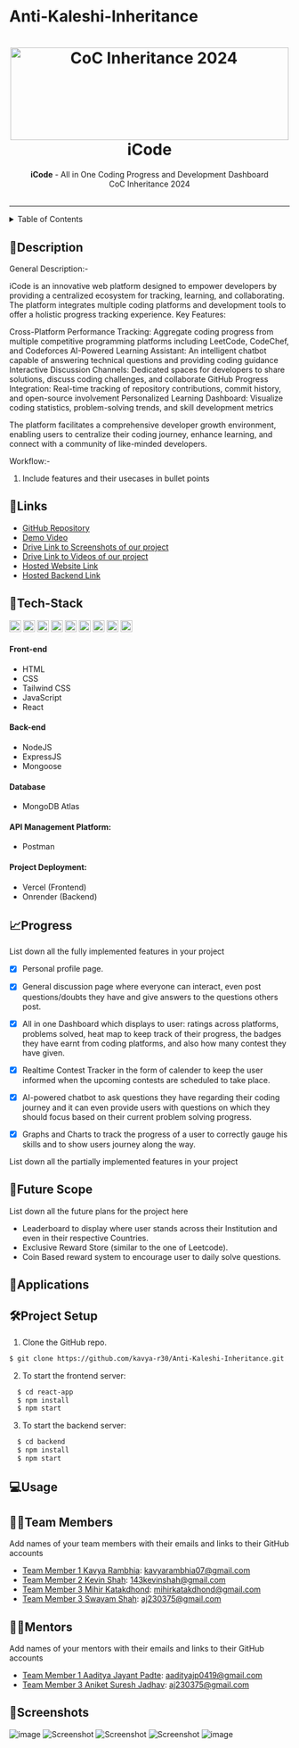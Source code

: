 # Anti-Kaleshi-Inheritance

<h1 align="center">
  <a href="https://github.com/CommunityOfCoders/Inheritance-2024">
    <img src="./Untitled.png" alt="CoC Inheritance 2024" width="500" height="166">
  </a>
  <br>
  iCode
</h1>

<div align="center">
   <strong>iCode</strong> - All in One Coding Progress and Development Dashboard<br>
  CoC Inheritance 2024 <br> <br>
</div>
<hr>

<details>
<summary>Table of Contents</summary>
  
- [Description](#description)
- [Links](#links)
- [Tech Stack](#tech-stack)
- [Progress](#progress)
- [Future Scope](#future-scope)
- [Applications](#applications)
- [Project Setup](#project-setup)
- [Usage](#usage)
- [Team Members](#team-members)
- [Mentors](#mentors)
- [Screenshots](#screenshots)
  
</details>

## 📝Description

General Description:- 

iCode is an innovative web platform designed to empower developers by providing a centralized ecosystem for tracking, learning, and collaborating. The platform integrates multiple coding platforms and development tools to offer a holistic progress tracking experience.
Key Features:

Cross-Platform Performance Tracking: Aggregate coding progress from multiple competitive programming platforms including LeetCode, CodeChef, and Codeforces
AI-Powered Learning Assistant: An intelligent chatbot capable of answering technical questions and providing coding guidance
Interactive Discussion Channels: Dedicated spaces for developers to share solutions, discuss coding challenges, and collaborate
GitHub Progress Integration: Real-time tracking of repository contributions, commit history, and open-source involvement
Personalized Learning Dashboard: Visualize coding statistics, problem-solving trends, and skill development metrics

The platform facilitates a comprehensive developer growth environment, enabling users to centralize their coding journey, enhance learning, and connect with a community of like-minded developers.

Workflow:-



1. Include features and their usecases in bullet points
   
## 🔗Links
- [GitHub Repository](https://github.com/kavya-r30/Anti-Kaleshi-Inheritance)
- [Demo Video]()
- [Drive Link to Screenshots of our project]()
- [Drive Link to Videos of our project]()
- [Hosted Website Link]()
- [Hosted Backend Link]()


## 🤖Tech-Stack
<a href="https://www.w3.org/TR/html5/" title="HTML5"><img src="https://github.com/get-icon/geticon/raw/master/icons/html-5.svg" alt="HTML5" width="21px" height="21px"></a>
<a href="https://www.w3.org/TR/CSS/" title="CSS3"><img src="https://github.com/get-icon/geticon/raw/master/icons/css-3.svg" alt="CSS3" width="21px" height="21px"></a>
<a href="https://developer.mozilla.org/en-US/docs/Web/JavaScript" title="JavaScript"><img src="https://github.com/get-icon/geticon/raw/master/icons/javascript.svg" alt="JavaScript" width="21px" height="21px"></a>
<a href="https://reactjs.org/" title="React"><img src="https://github.com/get-icon/geticon/raw/master/icons/react.svg" alt="React" width="21px" height="21px"></a>
<a href="https://nodejs.org/" title="Node.js"><img src="https://github.com/get-icon/geticon/raw/master/icons/nodejs-icon.svg" alt="Node.js" width="21px" height="21px"></a>
<a href="https://expressjs.com/" title="Express"><img src="https://github.com/get-icon/geticon/raw/master/icons/express.svg" alt="Express" width="21px" height="21px"></a>
<a href="https://www.mongodb.org/" title="MongoDB"><img src="https://github.com/get-icon/geticon/raw/master/icons/mongodb-icon.svg" alt="MongoDB" width="21px" height="21px"></a>
<a href="https://www.npmjs.com/" title="npm"><img src="https://github.com/get-icon/geticon/raw/master/icons/npm.svg" alt="npm" width="21px" height="21px"></a>
<a href="https://code.visualstudio.com/" title="Visual Studio Code"><img src="https://github.com/get-icon/geticon/raw/master/icons/visual-studio-code.svg" alt="Visual Studio Code" width="21px" height="21px"></a>

#### Front-end

- HTML
- CSS
- Tailwind CSS
- JavaScript
- React
  
#### Back-end

- NodeJS
- ExpressJS
- Mongoose
  
#### Database

- MongoDB Atlas
  
#### API Management Platform: 

- Postman
  
#### Project Deployment: 

- Vercel (Frontend)
- Onrender (Backend)

  
## 📈Progress

List down all the fully implemented features in your project

- [x] Personal profile page. 
- [x] General discussion page where everyone can interact, even post questions/doubts they have and give answers to the questions others post.
- [x] All in one Dashboard which displays to user: ratings across platforms, problems solved, heat map to keep track of their progress, the badges they have earnt from coding platforms, and also how many contest they have given.
- [x] Realtime Contest Tracker in the form of calender to keep the user informed when the upcoming contests are scheduled to take place.
- [x] AI-powered chatbot to ask questions they have regarding their coding journey and it can even provide users with questions on which they should focus based on their current problem solving progress.
- [x] Graphs and Charts to track the progress of a user to correctly gauge his skills and to show users journey along the way.

      
List down all the partially implemented features in your project

      
## 🔮Future Scope

List down all the future plans for the project here
- Leaderboard to display where user stands across their Institution and even in their respective Countries.
- Exclusive Reward Store (similar to the one of Leetcode).
- Coin Based reward system to encourage user to daily solve questions.

  
## 💸Applications


## 🛠Project Setup

1. Clone the GitHub repo.
```bash
$ git clone https://github.com/kavya-r30/Anti-Kaleshi-Inheritance.git
```
2. To start the frontend server:
```bash
  $ cd react-app
  $ npm install
  $ npm start
```

3. To start the backend server:
```bash
  $ cd backend
  $ npm install
  $ npm start
```

## 💻Usage

  
## 👨‍💻Team Members

Add names of your team members with their emails and links to their GitHub accounts
- [Team Member 1 Kavya Rambhia](https://github.com/kavya-r30): kavyarambhia07@gmail.com
- [Team Member 2 Kevin Shah](): 143kevinshah@gmail.com
- [Team Member 3 Mihir Katakdhond](https://github.com/mihir-k64): mihirkatakdhond@gmail.com
- [Team Member 3 Swayam Shah](https://github.com/Sonu0305): aj230375@gmail.com
  
## 👨‍🏫Mentors

Add names of your mentors with their emails and links to their GitHub accounts
- [Team Member 1 Aaditya Jayant Padte](https://github.com/Aaditya8C): aadityajp0419@gmail.com
- [Team Member 3 Aniket Suresh Jadhav](https://github.com/DevAniket010): aj230375@gmail.com

## 📱Screenshots
![image](https://github.com/user-attachments/assets/e155c72c-a404-4f4e-97b0-8a2c757fef8e)
![Screenshot](https://github.com/kavya-r30/Anti-Kaleshi-Inheritance/blob/Kavya/react-app/src/assets/contestP.png?raw=true)
![Screenshot](https://github.com/kavya-r30/Anti-Kaleshi-Inheritance/blob/Kavya/react-app/src/assets/dashboardP.png?raw=true)
![Screenshot](https://github.com/kavya-r30/Anti-Kaleshi-Inheritance/blob/Kavya/react-app/src/assets/devboardP.png?raw=true)
![image](https://github.com/user-attachments/assets/d6f91038-373d-4fd3-aa9a-7934b2013954)





